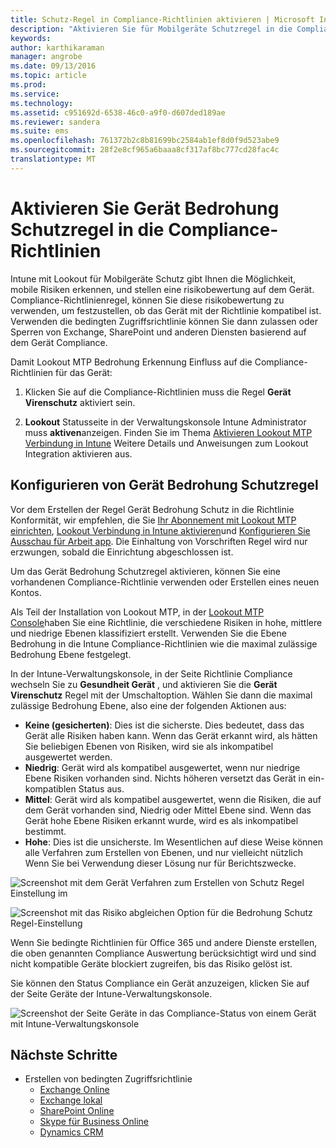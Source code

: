 ```yaml
---
title: Schutz-Regel in Compliance-Richtlinien aktivieren | Microsoft Intune
description: "Aktivieren Sie für Mobilgeräte Schutzregel in die Compliance-Richtlinien Gerät."
keywords: 
author: karthikaraman
manager: angrobe
ms.date: 09/13/2016
ms.topic: article
ms.prod: 
ms.service: 
ms.technology: 
ms.assetid: c951692d-6538-46c0-a9f0-d607ded189ae
ms.reviewer: sandera
ms.suite: ems
ms.openlocfilehash: 761372b2c8b81699bc2584ab1ef8d0f9d523abe9
ms.sourcegitcommit: 28f2e8cf965a6baaa8cf317af8bc777cd28fac4c
translationtype: MT
---
```

# Aktivieren Sie Gerät Bedrohung Schutzregel in die Compliance-Richtlinien
Intune mit Lookout für Mobilgeräte Schutz gibt Ihnen die Möglichkeit, mobile Risiken erkennen, und stellen eine risikobewertung auf dem Gerät.  
Compliance-Richtlinienregel, können Sie diese risikobewertung zu verwenden, um festzustellen, ob das Gerät mit der Richtlinie kompatibel ist. Verwenden die bedingten Zugriffsrichtlinie können Sie dann zulassen oder Sperren von Exchange, SharePoint und anderen Diensten basierend auf dem Gerät Compliance.

Damit Lookout MTP Bedrohung Erkennung Einfluss auf die Compliance-Richtlinien für das Gerät:

1.  Klicken Sie auf die Compliance-Richtlinien muss die Regel **Gerät Virenschutz** aktiviert sein.

2.  **Lookout** Statusseite in der Verwaltungskonsole Intune Administrator muss **aktiven**anzeigen. Finden Sie im Thema [Aktivieren Lookout MTP Verbindung in Intune](enable-lookout-mtp-connection-in-intune.md) Weitere Details und Anweisungen zum Lookout Integration aktivieren aus.


## Konfigurieren von Gerät Bedrohung Schutzregel

Vor dem Erstellen der Regel Gerät Bedrohung Schutz in die Richtlinie Konformität, wir empfehlen, die Sie [Ihr Abonnement mit Lookout MTP einrichten](set-up-your-subscription-with-lookout-mtp.md), [Lookout Verbindung in Intune aktivieren](enable-lookout-mtp-connection-in-intune.md)und [Konfigurieren Sie Ausschau für Arbeit app](configure-and-deploy-lookout-for-work-apps.md). Die Einhaltung von Vorschriften Regel wird nur erzwungen, sobald die Einrichtung abgeschlossen ist.

Um das Gerät Bedrohung Schutzregel aktivieren, können Sie eine vorhandenen Compliance-Richtlinie verwenden oder Erstellen eines neuen Kontos.

Als Teil der Installation von Lookout MTP, in der [Lookout MTP Console](https://aad.lookout.com)haben Sie eine Richtlinie, die verschiedene Risiken in hohe, mittlere und niedrige Ebenen klassifiziert erstellt. Verwenden Sie die Ebene Bedrohung in die Intune Compliance-Richtlinien wie die maximal zulässige Bedrohung Ebene festgelegt.

In der Intune-Verwaltungskonsole, in der Seite Richtlinie Compliance wechseln Sie zu **Gesundheit Gerät** , und aktivieren Sie die **Gerät Virenschutz** Regel mit der Umschaltoption. Wählen Sie dann die maximal zulässige Bedrohung Ebene, also eine der folgenden Aktionen aus:
* **Keine (gesicherten)**: Dies ist die sicherste.  Dies bedeutet, dass das Gerät alle Risiken haben kann.  Wenn das Gerät erkannt wird, als hätten Sie beliebigen Ebenen von Risiken, wird sie als inkompatibel ausgewertet werden.  
* **Niedrig**: Gerät wird als kompatibel ausgewertet, wenn nur niedrige Ebene Risiken vorhanden sind. Nichts höheren versetzt das Gerät in ein-kompatiblen Status aus.
* **Mittel**: Gerät wird als kompatibel ausgewertet, wenn die Risiken, die auf dem Gerät vorhanden sind, Niedrig oder Mittel Ebene sind. Wenn das Gerät hohe Ebene Risiken erkannt wurde, wird es als inkompatibel bestimmt.
* **Hohe**: Dies ist die unsicherste. Im Wesentlichen auf diese Weise können alle Verfahren zum Erstellen von Ebenen, und nur vielleicht nützlich Wenn Sie bei Verwendung dieser Lösung nur für Berichtszwecke.

![Screenshot mit dem Gerät Verfahren zum Erstellen von Schutz Regel Einstellung im ](../media/mtp/mtp-compliance-policy-rule.png)

![Screenshot mit das Risiko abgleichen Option für die Bedrohung Schutz Regel-Einstellung](../media/mtp/mtp-compliance-policy-setting.png)

Wenn Sie bedingte Richtlinien für Office 365 und andere Dienste erstellen, die oben genannten Compliance Auswertung berücksichtigt wird und sind nicht kompatible Geräte blockiert zugreifen, bis das Risiko gelöst ist.

Sie können den Status Compliance ein Gerät anzuzeigen, klicken Sie auf der Seite Geräte der Intune-Verwaltungskonsole.

![Screenshot der Seite Geräte in das Compliance-Status von einem Gerät mit Intune-Verwaltungskonsole](../media/mtp/mtp-device-status-intune-console.png)

## Nächste Schritte
* Erstellen von bedingten Zugriffsrichtlinie
  * [Exchange Online](restrict-access-to-exchange-online-with-microsoft-intune.md)
  * [Exchange lokal](restrict-access-to-exchange-onpremises-with-microsoft-intune.md)
  * [SharePoint Online](restrict-access-to-sharepoint-online-with-microsoft-intune.md)
  * [Skype für Business Online](restrict-access-to-skype-for-business-online-with-microsoft-intune,md)
  * [Dynamics CRM](restrict-access-to-dynamics-crm-online-with-microsoft-intune.md)

